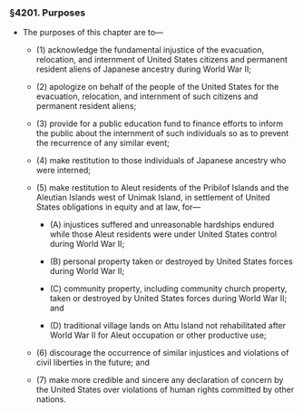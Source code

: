 ### §4201. Purposes
* The purposes of this chapter are to—

  * (1) acknowledge the fundamental injustice of the evacuation, relocation, and internment of United States citizens and permanent resident aliens of Japanese ancestry during World War II;

  * (2) apologize on behalf of the people of the United States for the evacuation, relocation, and internment of such citizens and permanent resident aliens;

  * (3) provide for a public education fund to finance efforts to inform the public about the internment of such individuals so as to prevent the recurrence of any similar event;

  * (4) make restitution to those individuals of Japanese ancestry who were interned;

  * (5) make restitution to Aleut residents of the Pribilof Islands and the Aleutian Islands west of Unimak Island, in settlement of United States obligations in equity and at law, for—

    * (A) injustices suffered and unreasonable hardships endured while those Aleut residents were under United States control during World War II;

    * (B) personal property taken or destroyed by United States forces during World War II;

    * (C) community property, including community church property, taken or destroyed by United States forces during World War II; and

    * (D) traditional village lands on Attu Island not rehabilitated after World War II for Aleut occupation or other productive use;


  * (6) discourage the occurrence of similar injustices and violations of civil liberties in the future; and

  * (7) make more credible and sincere any declaration of concern by the United States over violations of human rights committed by other nations.